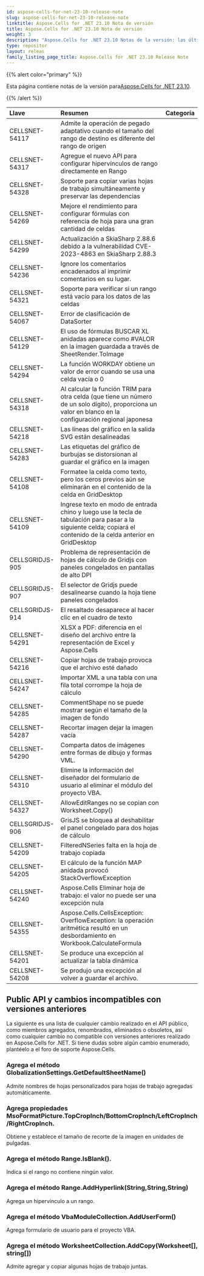 ```yaml
---
id: aspose-cells-for-net-23-10-release-note
slug: aspose-cells-for-net-23-10-release-note
linktitle: Aspose.Cells for .NET 23.10 Nota de versión
title: Aspose.Cells for .NET 23.10 Nota de versión
weight: 3
description: "Aspose.Cells for .NET 23.10 Notas de la versión: las últimas actualizaciones y correcciones"
type: repositor
layout: releas
family_listing_page_title: Aspose.Cells for .NET 23.10 Release Note
---
```

{{% alert color="primary" %}}

 Esta página contiene notas de la versión para[Aspose.Cells for .NET 23.10](https://www.nuget.org/packages/Aspose.Cells/23.10.0).

{{% /alert %}}

|**Llave**|**Resumen**|**Categoría**|
| :- | :- | :- |
|CELLSNET-54117|Admite la operación de pegado adaptativo cuando el tamaño del rango de destino es diferente del rango de origen|
|CELLSNET-54317|Agregue el nuevo API para configurar hipervínculos de rango directamente en Rango|
|CELLSNET-54328|Soporte para copiar varias hojas de trabajo simultáneamente y preservar las dependencias|
|CELLSNET-54269|Mejore el rendimiento para configurar fórmulas con referencia de hoja para una gran cantidad de celdas|
|CELLSNET-54299|Actualización a SkiaSharp 2.88.6 debido a la vulnerabilidad CVE-2023-4863 en SkiaSharp 2.88.3|
|CELLSNET-54236|Ignore los comentarios encadenados al imprimir comentarios en su lugar.|
|CELLSNET-54321|Soporte para verificar si un rango está vacío para los datos de las celdas|
|CELLSNET-54067|Error de clasificación de DataSorter|
|CELLSNET-54129|El uso de fórmulas BUSCAR XL anidadas aparece como #VALOR en la imagen guardada a través de SheetRender.ToImage|
|CELLSNET-54294|La función WORKDAY obtiene un valor de error cuando se usa una celda vacía o 0|
|CELLSNET-54318|Al calcular la función TRIM para otra celda (que tiene un número de un solo dígito), proporciona un valor en blanco en la configuración regional japonesa|
|CELLSNET-54218| Las líneas del gráfico en la salida SVG están desalineadas|
|CELLSNET-54283|Las etiquetas del gráfico de burbujas se distorsionan al guardar el gráfico en la imagen|
|CELLSNET-54108|Formatee la celda como texto, pero los ceros previos aún se eliminarán en el contenido de la celda en GridDesktop|
|CELLSNET-54109|Ingrese texto en modo de entrada chino y luego use la tecla de tabulación para pasar a la siguiente celda; copiará el contenido de la celda anterior en GridDesktop|
|CELLSGRIDJS-905|Problema de representación de hojas de cálculo de Gridjs con paneles congelados en pantallas de alto DPI|
|CELLSGRIDJS-907|El selector de Gridjs puede desalinearse cuando la hoja tiene paneles congelados|
|CELLSGRIDJS-914|El resaltado desaparece al hacer clic en el cuadro de texto|
|CELLSNET-54291|XLSX a PDF: diferencia en el diseño del archivo entre la representación de Excel y Aspose.Cells|
|CELLSNET-54216|Copiar hojas de trabajo provoca que el archivo esté dañado|
|CELLSNET-54247|Importar XML a una tabla con una fila total corrompe la hoja de cálculo|
|CELLSNET-54285|CommentShape no se puede mostrar según el tamaño de la imagen de fondo|
|CELLSNET-54287|Recortar imagen dejar la imagen vacía|
|CELLSNET-54290|Comparta datos de imágenes entre formas de dibujo y formas VML.|
|CELLSNET-54310| Elimine la información del diseñador del formulario de usuario al eliminar el módulo del proyecto VBA.|
|CELLSNET-54327| AllowEditRanges no se copian con Worksheet.Copy()|
|CELLSGRIDJS-906|GrisJS se bloquea al deshabilitar el panel congelado para dos hojas de cálculo|
|CELLSNET-54209|FilteredNSeries falta en la hoja de trabajo copiada|
|CELLSNET-54205|El cálculo de la función MAP anidada provocó StackOverflowException|
|CELLSNET-54240|Aspose.Cells Eliminar hoja de trabajo: el valor no puede ser una excepción nula|
|CELLSNET-54355|Aspose.Cells.CellsException: OverflowException: la operación aritmética resultó en un desbordamiento en Workbook.CalculateFormula|
|CELLSNET-54201|Se produce una excepción al actualizar la tabla dinámica|
|CELLSNET-54208|Se produjo una excepción al volver a guardar el archivo.|

##  **Public API y cambios incompatibles con versiones anteriores**

La siguiente es una lista de cualquier cambio realizado en el API público, como miembros agregados, renombrados, eliminados o obsoletos, así como cualquier cambio no compatible con versiones anteriores realizado en Aspose.Cells for .NET. Si tiene dudas sobre algún cambio enumerado, plantéelo a el foro de soporte Aspose.Cells.

###  **Agrega el método GlobalizationSettings.GetDefaultSheetName()**

Admite nombres de hojas personalizados para hojas de trabajo agregadas automáticamente.

###  **Agrega propiedades MsoFormatPicture.TopCropInch/BottomCropInch/LeftCropInch/RightCropInch.**

Obtiene y establece el tamaño de recorte de la imagen en unidades de pulgadas.

###  **Agrega el método Range.IsBlank().**

Indica si el rango no contiene ningún valor.

###  **Agrega el método Range.AddHyperlink(String,String,String)**

Agrega un hipervínculo a un rango.

###  **Agrega el método VbaModuleCollection.AddUserForm()**

Agrega formulario de usuario para el proyecto VBA.

###  **Agrega el método WorksheetCollection.AddCopy(Worksheet[], string[])**

 Admite agregar y copiar algunas hojas de trabajo juntas.

